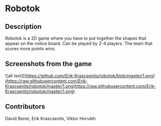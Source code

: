# Robotok

## Description
Robotok is a 2D game where you have to put together the shapes that appear on the notice board. Can be played by 2-4 players. The team that scores more points wins.

## Screenshots from the game

![alt text][(https://github.com/Erik-Krascsenits/robotok/blob/master/1.png](https://raw.githubusercontent.com/Erik-Krascsenits/robotok/master/1.png)https://raw.githubusercontent.com/Erik-Krascsenits/robotok/master/1.png)

## Contributors
Dávid Benei, Erik Krascsenits, Viktor Horváth
